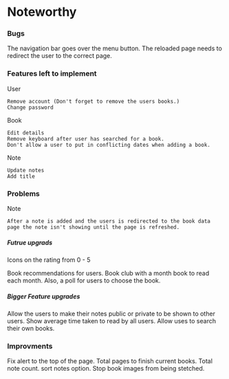# Noteworthy

### Bugs

The navigation bar goes over the menu button.
The reloaded page needs to redirect the user to the correct page.

### Features left to implement

User

    Remove account (Don't forget to remove the users books.)
    Change password

Book

    Edit details
    Remove keyboard after user has searched for a book.
    Don't allow a user to put in conflicting dates when adding a book.

Note

    Update notes
    Add title

### Problems

Note

    After a note is added and the users is redirected to the book data page the note isn't showing until the page is refreshed.

##### Futrue upgrads

Icons on the rating from 0 - 5

Book recommendations for users.
Book club with a month book to read each month. Also, a poll for users to choose the book.

##### Bigger Feature upgrades

Allow the users to make their notes public or private to be shown to other users.
Show average time taken to read by all users.
Allow uses to search their own books.

### Improvments

Fix alert to the top of the page.
Total pages to finish current books.
Total note count.
sort notes option.
Stop book images from being stetched.
